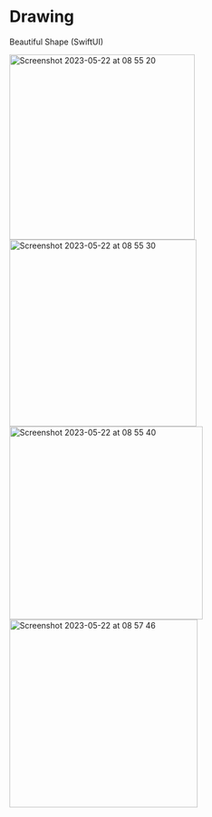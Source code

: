 # Drawing
Beautiful Shape (SwiftUI)

<img width="327" alt="Screenshot 2023-05-22 at 08 55 20" src="https://github.com/YuliaShinkareva/Drawing/assets/112308390/2f8eaeff-3c29-4118-a2cc-0df1bb3742e8">

<img width="330" alt="Screenshot 2023-05-22 at 08 55 30" src="https://github.com/YuliaShinkareva/Drawing/assets/112308390/595babe0-510f-4871-9647-3c0e0b697cd0">

<img width="341" alt="Screenshot 2023-05-22 at 08 55 40" src="https://github.com/YuliaShinkareva/Drawing/assets/112308390/a556b2ca-7db8-479f-84dd-7252c1e2a37b">

<img width="332" alt="Screenshot 2023-05-22 at 08 57 46" src="https://github.com/YuliaShinkareva/Drawing/assets/112308390/ce0a2acf-6bfb-4470-9fe9-943d5a212c5c">

